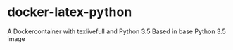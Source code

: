 # docker-latex-python
A Dockercontainer with texlivefull and Python 3.5
Based in base Python 3.5 image
